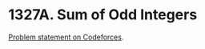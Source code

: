 # 1327A. Sum of Odd Integers

[Problem statement on Codeforces](https://codeforces.com/problemset/problem/1327/A?locale=en).